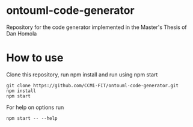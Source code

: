 # ontouml-code-generator
Repository for the code generator implemented in the Master's Thesis of Dan Homola

# How to use
Clone this repository, run npm install and run using npm start
```
git clone https://github.com/CCMi-FIT/ontouml-code-generator.git
npm install
npm start
```

For help on options run
```
npm start -- --help
```